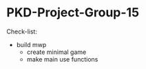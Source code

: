 # PKD-Project-Group-15

Check-list:
* build mwp
  - create minimal game
  - make main use functions
